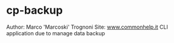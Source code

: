 # cp-backup
Author: Marco 'Marcoski' Trognoni
Site: www.commonhelp.it
CLI application due to manage data backup
